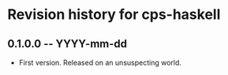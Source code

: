 # Revision history for cps-haskell

## 0.1.0.0 -- YYYY-mm-dd

* First version. Released on an unsuspecting world.

